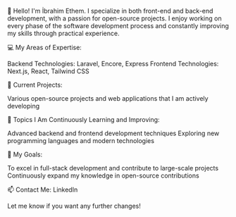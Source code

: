 
👋 Hello! I'm İbrahim Ethem. I specialize in both front-end and back-end development, with a passion for open-source projects. I enjoy working on every phase of the software development process and constantly improving my skills through practical experience.


💻 My Areas of Expertise:

Backend Technologies: Laravel, Encore, Express
Frontend Technologies: Next.js, React, Tailwind CSS



🔭 Current Projects:

Various open-source projects and web applications that I am actively developing



🌱 Topics I Am Continuously Learning and Improving:

Advanced backend and frontend development techniques
Exploring new programming languages and modern technologies



🎯 My Goals:

To excel in full-stack development and contribute to large-scale projects
Continuously expand my knowledge in open-source contributions



📫 Contact Me: LinkedIn

Let me know if you want any further changes!
